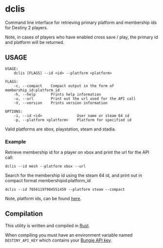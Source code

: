 # dclis

Command line interface for retrieving primary platform and membership ids for Destiny 2 players.

Note, in cases of players who have enabled cross save / play, the primary id and platform will be returned.

## USAGE
```
USAGE:
    dclis [FLAGS] --id <id> --platform <platform>

FLAGS:
    -c, --compact    Compact output in the form of membership_id:platform_id
    -h, --help       Prints help information
    -u, --url        Print out the url used for the API call
    -V, --version    Prints version information

OPTIONS:
    -i, --id <id>                User name or steam 64 id
    -p, --platform <platform>    Platform for specified id
```

Valid platforms are xbox, playstation, steam and stadia.

### Example

Retrieve membership id for a player on xbox and print the url for the API call:
```
dclis --id mesh --platform xbox --url
```

Search for the membership id using the steam 64 id, and print out in compact format membershipid:platform_id
```
dclis --id 76561197984551459 --platform steam --compact
```
Note, platform ids, can be found [here](https://bungie-net.github.io/multi/schema_BungieMembershipType.html#schema_BungieMembershipType).

## Compilation

This utility is written and compiled in [Rust](https://www.rust-lang.org/).

When compiling you must have an environment variable named `DESTINY_API_KEY` which contains your [Bungie API key](https://www.bungie.net/en/Application).